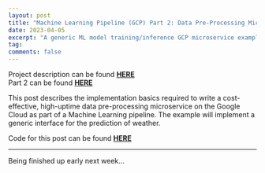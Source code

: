 ```yaml
---
layout: post
title: "Machine Learning Pipeline (GCP) Part 2: Data Pre-Processing Microservice"
date: 2023-04-05
excerpt: "A generic ML model training/inference GCP microservice example using weather data"
tag:
comments: false
---
```


Project description can be found **[HERE](https://thediscomole.github.io/portfolio/machine-learning-pipeline/)**<br/>
Part 2 can be found **[HERE](https://thediscomole.github.io/portfolio/data-preprocessing-microservice/)**

This post describes the implementation basics required to write a cost-effective, high-uptime data pre-processing microservice on the Google Cloud as part of a Machine Learning pipeline. The example will implement a generic interface for the prediction of weather.

Code for this post can be found **[HERE](https://github.com/TheDiscoMole/example-pipe/predict)**

------------------------------------------------------------------

Being finished up early next week...
